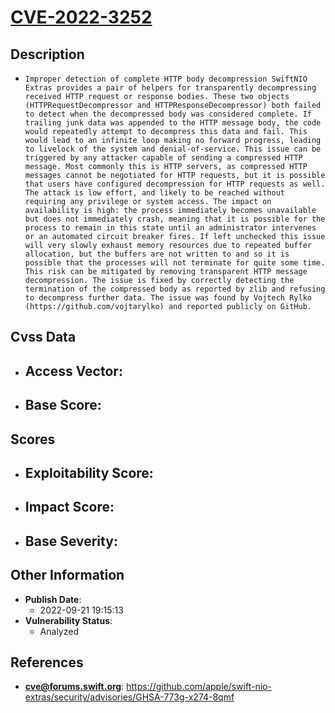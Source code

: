 
# [CVE-2022-3252](https://cve.mitre.org/cgi-bin/cvename.cgi?name=CVE-2022-3252)

## Description

- `Improper detection of complete HTTP body decompression SwiftNIO Extras provides a pair of helpers for transparently decompressing received HTTP request or response bodies. These two objects (HTTPRequestDecompressor and HTTPResponseDecompressor) both failed to detect when the decompressed body was considered complete. If trailing junk data was appended to the HTTP message body, the code would repeatedly attempt to decompress this data and fail. This would lead to an infinite loop making no forward progress, leading to livelock of the system and denial-of-service. This issue can be triggered by any attacker capable of sending a compressed HTTP message. Most commonly this is HTTP servers, as compressed HTTP messages cannot be negotiated for HTTP requests, but it is possible that users have configured decompression for HTTP requests as well. The attack is low effort, and likely to be reached without requiring any privilege or system access. The impact on availability is high: the process immediately becomes unavailable but does not immediately crash, meaning that it is possible for the process to remain in this state until an administrator intervenes or an automated circuit breaker fires. If left unchecked this issue will very slowly exhaust memory resources due to repeated buffer allocation, but the buffers are not written to and so it is possible that the processes will not terminate for quite some time. This risk can be mitigated by removing transparent HTTP message decompression. The issue is fixed by correctly detecting the termination of the compressed body as reported by zlib and refusing to decompress further data. The issue was found by Vojtech Rylko (https://github.com/vojtarylko) and reported publicly on GitHub.`

## Cvss Data

- **Access Vector**:
  - 
- **Base Score**:
  - 

## Scores

- **Exploitability Score**:
  - 
- **Impact Score**:
  - 
- **Base Severity**:
  - 

## Other Information

- **Publish Date**:
  - 2022-09-21 19:15:13
- **Vulnerability Status**:
  - Analyzed

## References

- **cve@forums.swift.org**: https://github.com/apple/swift-nio-extras/security/advisories/GHSA-773g-x274-8qmf
